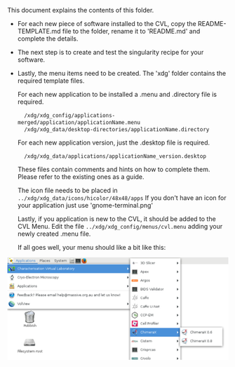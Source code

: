 
This document explains the contents of this folder.

* For each new piece of software installed to the CVL, copy the README-TEMPLATE.md file to the folder, rename it to 'README.md' and complete the details.

* The next step is to create and test the singularity recipe for your software.

* Lastly, the menu items need to be created.
  The 'xdg' folder contains the required template files.

  For each new application to be installed a .menu and .directory file is required.

  ```
    /xdg/xdg_config/applications-merged/application/applicationName.menu
    /xdg/xdg_data/desktop-directories/applicationName.directory
  ```

  For each new application version, just the .desktop file is required.

  ```
    /xdg/xdg_data/applications/applicationName_version.desktop
  ```

  These files contain comments and hints on how to complete them. Please refer to the existing ones as a guide.

  The icon file needs to be placed in `../xdg/xdg_data/icons/hicolor/48x48/apps`
  If you don't have an icon for your application just use 'gnome-terminal.png'

  Lastly, if you application is new to the CVL, it should be added to the CVL Menu.
  Edit the file `../xdg/xdg_config/menus/cvl.menu` adding your newly created .menu file.

  If all goes well, your menu should like a bit like this:

![sample CVL menu](CVL-menu.png "Sample CVL Menu")
